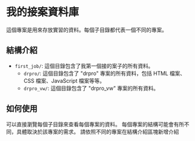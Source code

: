 # 我的接案資料庫

這個專案是用來存放實習的資料。每個子目錄都代表一個不同的專案。

## 結構介紹

- `first_job/`: 這個目錄包含了我第一個接的案子的所有資料。
  - `drpro/`: 這個目錄包含了 "drpro" 專案的所有資料，包括 HTML 檔案、CSS 檔案、JavaScript 檔案等等。
  - `drpro_vw/`: 這個目錄包含了 "drpro_vw" 專案的所有資料。

## 如何使用

可以直接瀏覽每個子目錄來查看每個專案的資料。
每個專案的結構可能會有所不同，具體取決於該專案的需求。
請依照不同的專案在結構介紹區塊新增介紹
